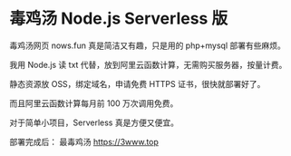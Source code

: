 # 毒鸡汤 Node.js Serverless 版

毒鸡汤网页 nows.fun 真是简洁又有趣，只是用的 php+mysql 部署有些麻烦。

我用 Node.js 读 txt 代替，放到阿里云函数计算，无需购买服务器，按量计费。

静态资源放 OSS，绑定域名，申请免费 HTTPS 证书，很快就部署好了。

而且阿里云函数计算每月前 100 万次调用免费。

对于简单小项目，Serverless 真是方便又便宜。

部署完成后： 最毒鸡汤 https://3www.top
